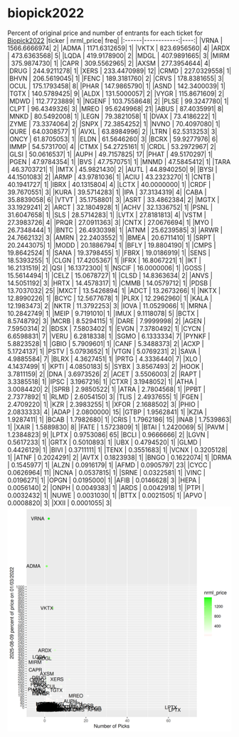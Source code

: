 # biopick2022
Percent of original price and number of entrants for each ticket for [Biopick2022](https://twitter.com/hashtag/Biopick2022)
|ticker |   nrml_price| freq|
|:------|------------:|----:|
|VRNA   | 1566.6666974|    2|
|ADMA   | 1171.6312659|    1|
|VKTX   |  823.6956560|    4|
|ARDX   |  473.6363568|    5|
|LQDA   |  419.9178900|    2|
|MDGL   |  407.9891665|    3|
|MIRM   |  375.9874730|    1|
|CAPR   |  309.5562965|    2|
|AXSM   |  277.3954644|    4|
|DRUG   |  244.9211278|    1|
|XERS   |  233.4470989|   12|
|CRMD   |  227.0329558|    1|
|BHVN   |  206.5619045|    1|
|FENC   |  189.3181760|    2|
|CRVS   |  178.8381655|    3|
|OCUL   |  175.1793458|    8|
|PHAR   |  147.9865790|    1|
|ASND   |  142.3400039|    1|
|TGTX   |  140.5789425|    9|
|ALDX   |  131.5000057|    2|
|VYGR   |  115.8671609|    2|
|MDWD   |  112.7723889|    1|
|NGENF  |  103.7558648|    2|
|PLSE   |   99.3247780|    1|
|CLPT   |   96.4349326|    3|
|MREO   |   95.6249968|   21|
|ABUS   |   87.4035991|    8|
|MNKD   |   80.5492008|    1|
|LEGN   |   79.3821058|    1|
|DVAX   |   73.4186222|    1|
|ZYME   |   73.3374064|    2|
|SNPX   |   72.3854252|    1|
|NVNO   |   70.4097080|    1|
|QURE   |   64.0308577|    1|
|AVXL   |   63.8984996|    2|
|LTRN   |   62.5313253|    3|
|ONCY   |   61.8705053|    1|
|ELDN   |   61.5646260|    3|
|BCRX   |   59.9277976|    6|
|IMMP   |   54.5731700|    4|
|CTMX   |   54.2725161|    1|
|CRDL   |   53.2972967|    2|
|GLSI   |   50.0616537|    1|
|AUPH   |   49.7157825|   17|
|PHAT   |   49.5170297|    1|
|PGEN   |   47.9784354|    1|
|BVS    |   47.7570751|    1|
|MNMD   |   47.5845412|    1|
|TARA   |   46.3703721|    1|
|IMTX   |   45.9821430|    2|
|AUTL   |   44.8940250|    9|
|BYSI   |   44.1501083|    2|
|ARMP   |   43.9781036|    1|
|ACIU   |   43.2323270|    1|
|CNTB   |   40.1941727|    1|
|IBRX   |   40.1315804|    4|
|LCTX   |   40.0000000|    1|
|CRDF   |   39.7670551|    3|
|KURA   |   39.5714283|    1|
|IPA    |   37.3134319|    4|
|CABA   |   35.8839058|    6|
|VTVT   |   35.1758801|    3|
|ASRT   |   33.4862384|    2|
|MGTX   |   33.1929241|    2|
|ARCT   |   32.1804928|    1|
|ACHV   |   32.1336752|    1|
|PSNL   |   31.6047658|    1|
|SLS    |   28.5714283|    1|
|LVTX   |   27.8181813|    4|
|VSTM   |   27.3983726|    4|
|PRQR   |   27.0911363|    3|
|CNTX   |   27.0676694|    1|
|MYO    |   26.7348444|    1|
|BNTC   |   26.4930398|    1|
|ATNM   |   25.6239585|    3|
|ARWR   |   24.7662132|    3|
|AMRN   |   22.2403552|    1|
|BMEA   |   20.6711410|    1|
|SRPT   |   20.2443075|    1|
|MODD   |   20.1886794|    1|
|BFLY   |   19.8804190|    1|
|CMPS   |   19.8642524|    1|
|SANA   |   19.3798455|    1|
|FBRX   |   19.0186919|    1|
|SENS   |   18.5393255|    1|
|CLGN   |   17.4205367|    1|
|IFRX   |   16.8067221|    1|
|IKT    |   16.2131519|    2|
|QSI    |   16.1372300|    1|
|NSCIF  |   16.0000006|    1|
|GOSS   |   15.5614494|    1|
|CELZ   |   15.0678727|    1|
|CLSD   |   14.8363634|    2|
|ANVS   |   14.5051192|    3|
|HRTX   |   14.4578317|    1|
|CMMB   |   14.0579712|    1|
|PDSB   |   13.7037032|   25|
|MXCT   |   13.5426894|    1|
|ADCT   |   13.2673266|    1|
|NKTX   |   12.8990226|    1|
|BCYC   |   12.5677678|    1|
|PLRX   |   12.2962960|    1|
|KALA   |   12.1983473|    2|
|NKTR   |   11.3792253|    3|
|IOVA   |   11.0529066|    1|
|MRNA   |   10.2842749|    1|
|MEIP   |    9.7191010|    1|
|IMUX   |    9.1118078|    5|
|BCTX   |    8.5748792|    3|
|MCRB   |    8.5294115|    1|
|DARE   |    7.9999998|    2|
|AGEN   |    7.5950314|    2|
|BDSX   |    7.5803402|    1|
|EVGN   |    7.3780492|    1|
|CYCN   |    6.6598831|    7|
|VERU   |    6.2818338|    1|
|SGMO   |    6.1333334|    7|
|PYNKF  |    5.8823528|    1|
|GBIO   |    5.7909601|    1|
|CANF   |    5.3488373|    2|
|ACXP   |    5.1724137|    1|
|PSTV   |    5.0793652|    1|
|VTGN   |    5.0769231|    2|
|SAVA   |    4.9885584|    7|
|BLRX   |    4.3627451|    1|
|PRTG   |    4.3336440|    7|
|XLO    |    4.1437499|    1|
|KPTI   |    4.0850183|    5|
|SYBX   |    3.8567493|    2|
|HOOK   |    3.7811159|    2|
|DNA    |    3.6973526|    2|
|ACET   |    3.5506003|    2|
|RAPT   |    3.3385518|    1|
|IPSC   |    3.1967216|    1|
|CTXR   |    3.1948052|    1|
|ATHA   |    3.0084420|    2|
|SPRB   |    2.9850522|    1|
|ATRA   |    2.7804568|    1|
|PPBT   |    2.7377892|    1|
|RLMD   |    2.6054150|    3|
|TLIS   |    2.4937655|    1|
|FGEN   |    2.4709220|    1|
|KZR    |    2.3983255|    1|
|XFOR   |    2.1688502|    3|
|PHIO   |    2.0833333|    4|
|ADAP   |    2.0800000|   15|
|GTBP   |    1.9562841|    1|
|KZIA   |    1.9287411|    1|
|BCAB   |    1.7982680|    1|
|CRIS   |    1.7962186|   15|
|INAB   |    1.7539863|    1|
|XAIR   |    1.5889830|    8|
|FATE   |    1.5723809|    1|
|BTAI   |    1.2420069|    5|
|PAVM   |    1.2384823|    9|
|LPTX   |    0.9753086|   65|
|BCLI   |    0.9666666|    2|
|LGVN   |    0.5617233|    1|
|GRTX   |    0.5010893|    1|
|UBX    |    0.4794520|    1|
|GLMD   |    0.4426129|    1|
|BIVI   |    0.3711111|    1|
|TENX   |    0.3551683|    1|
|VCNX   |    0.3205128|    1|
|ATNF   |    0.2024291|    2|
|AVTX   |    0.1823938|    1|
|BNGO   |    0.1622074|    1|
|DRMA   |    0.1545977|    1|
|ALZN   |    0.0916179|    1|
|AFMD   |    0.0905797|   23|
|CYCC   |    0.0626964|   11|
|NCNA   |    0.0537815|    1|
|SRNE   |    0.0322581|    1|
|VINC   |    0.0196271|    1|
|OPGN   |    0.0195000|    1|
|AFIB   |    0.0146628|    3|
|HEPA   |    0.0056140|    2|
|ONPH   |    0.0049383|    1|
|ARDS   |    0.0042918|    1|
|PTPI   |    0.0032432|    1|
|NUWE   |    0.0031030|    1|
|BTTX   |    0.0021505|    1|
|APVO   |    0.0008820|    3|
|XXII   |    0.0001055|    3|
![retvspicks](biopicks.png?raw=true)
